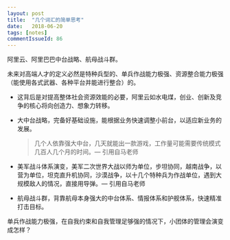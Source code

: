 ```yaml
---
layout: post
title:  "几个词汇的简单思考"
date:   2018-06-20
tags: [notes]
commentIssueId: 86
---
```




阿里云、阿里巴巴中台战略、航母战斗群。

未来对高端人才的定义必然是特种兵型的、单兵作战能力极强、资源整合能力极强（能使用各式武器、各种平台并能进行整合）的。





* 这背后是对提高整体社会资源效能的必要，阿里云如水电煤，创业、创新及竞争的核心将向创造力、想象力转移。

* 大中台战略，完备好基础设施，能根据业务快速调整小前台，以适应新业务的发展。

  > 几个人依靠强大中台，几天就能出一款游戏，工作量可能需要传统模式几百人几个月的时间。— 引用自马老师

* 美军战斗体系演变，美军二次世界大战以师为单位，步坦协同，越南战争，以营为单位，坦克直升机协同，沙漠战争，以十几个特种兵为作战单位，遇到大规模敌人的情况，直接用导弹。— 引用自马老师

* 航母战斗群，背靠航母本身强大的中台体系、情报体系和护舰体系，快速精准打击目标。



单兵作战能力极强，在自我约束和自我管理足够强的情况下，小团体的管理会演变成怎样？